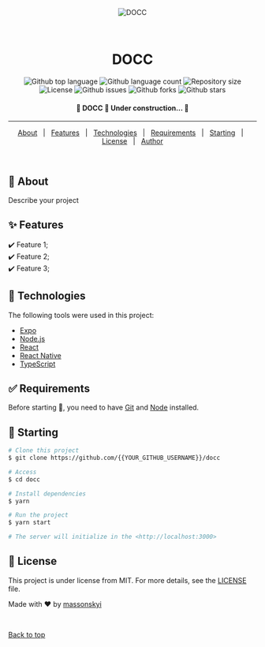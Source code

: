 <div align="center" id="top"> 
  <img src="./.github/app.gif" alt="DOCC" />

  &#xa0;

  <!-- <a href="https://docc.netlify.app">Demo</a> -->
</div>

<h1 align="center">DOCC</h1>

<p align="center">
  <img alt="Github top language" src="https://img.shields.io/github/languages/top/massonskyi/OWC-frontend?color=56BEB8">

  <img alt="Github language count" src="https://img.shields.io/github/languages/count/massonskyi/OWC-frontend?color=56BEB8">

  <img alt="Repository size" src="https://img.shields.io/github/repo-size/massonskyi/OWC-frontend?color=56BEB8">

  <img alt="License" src="https://img.shields.io/github/license/massonskyi/OWC-frontend?color=56BEB8">

  <img alt="Github issues" src="https://img.shields.io/github/issues/massonskyi/OWC-frontend?color=56BEB8" />

  <img alt="Github forks" src="https://img.shields.io/github/forks/massonskyi/OWC-frontend?color=56BEB8" />

  <img alt="Github stars" src="https://img.shields.io/github/stars/massonskyi/OWC-frontend?color=56BEB8" /> 
</p>

<!-- Status --> 

<h4 align="center"> 
	🚧  DOCC 🚀 Under construction...  🚧
</h4> 

<hr> 

<p align="center">
  <a href="#dart-about">About</a> &#xa0; | &#xa0; 
  <a href="#sparkles-features">Features</a> &#xa0; | &#xa0;
  <a href="#rocket-technologies">Technologies</a> &#xa0; | &#xa0;
  <a href="#white_check_mark-requirements">Requirements</a> &#xa0; | &#xa0;
  <a href="#checkered_flag-starting">Starting</a> &#xa0; | &#xa0;
  <a href="#memo-license">License</a> &#xa0; | &#xa0;
  <a href="https://github.com/massonskyi" target="_blank">Author</a>
</p>

<br>

## :dart: About ##

Describe your project

## :sparkles: Features ##

:heavy_check_mark: Feature 1;\
:heavy_check_mark: Feature 2;\
:heavy_check_mark: Feature 3;

## :rocket: Technologies ##

The following tools were used in this project:

- [Expo](https://expo.io/)
- [Node.js](https://nodejs.org/en/)
- [React](https://pt-br.reactjs.org/)
- [React Native](https://reactnative.dev/)
- [TypeScript](https://www.typescriptlang.org/)

## :white_check_mark: Requirements ##

Before starting :checkered_flag:, you need to have [Git](https://git-scm.com) and [Node](https://nodejs.org/en/) installed.

## :checkered_flag: Starting ##

```bash
# Clone this project
$ git clone https://github.com/{{YOUR_GITHUB_USERNAME}}/docc

# Access
$ cd docc

# Install dependencies
$ yarn

# Run the project
$ yarn start

# The server will initialize in the <http://localhost:3000>
```

## :memo: License ##

This project is under license from MIT. For more details, see the [LICENSE](LICENSE.md) file.


Made with :heart: by <a href="https://github.com/massonskyi" target="_blank">massonskyi</a>

&#xa0;

<a href="#top">Back to top</a>
